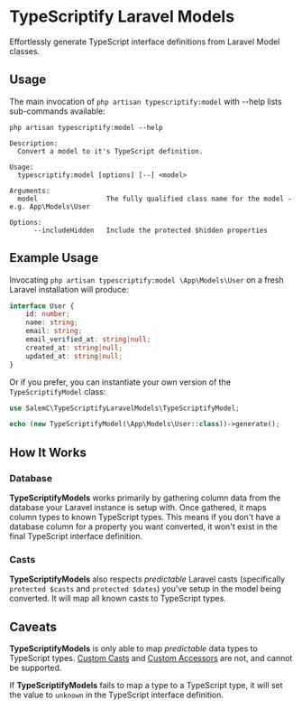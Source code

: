 # TypeScriptify Laravel Models

Effortlessly generate TypeScript interface definitions from Laravel Model classes.

## Usage

The main invocation of `php artisan typescriptify:model` with --help lists sub-commands available:

```
php artisan typescriptify:model --help

Description:
  Convert a model to it's TypeScript definition.

Usage:
  typescriptify:model [options] [--] <model>

Arguments:
  model                 The fully qualified class name for the model - e.g. App\Models\User

Options:
      --includeHidden   Include the protected $hidden properties
```

## Example Usage
Invocating `php artisan typescriptify:model \App\Models\User` on a fresh Laravel installation will produce:

```ts
interface User {
    id: number;
    name: string;
    email: string;
    email_verified_at: string|null;
    created_at: string|null;
    updated_at: string|null;
}
```

Or if you prefer, you can instantiate your own version of the `TypeScriptifyModel` class:

```php
use SalemC\TypeScriptifyLaravelModels\TypeScriptifyModel;

echo (new TypeScriptifyModel(\App\Models\User::class))->generate();
```

## How It Works

### Database

**TypeScriptifyModels** works primarily by gathering column data from the database your Laravel instance is setup with. Once gathered, it maps column types to known TypeScript types. This means if you don't have a database column for a property you want converted, it won't exist in the final TypeScript interface definition.

### Casts

**TypeScriptifyModels** also respects _predictable_ Laravel casts (specifically `protected $casts` and `protected $dates`) you've setup in the model being converted. It will map all known casts to TypeScript types.

## Caveats

**TypeScriptifyModels** is only able to map _predictable_ data types to TypeScript types. [Custom Casts](https://laravel.com/docs/9.x/eloquent-mutators#custom-Casts) and [Custom Accessors](https://laravel.com/docs/9.x/eloquent-mutators#accessors-and-mutators) are not, and cannot be supported.

If **TypeScriptifyModels** fails to map a type to a TypeScript type, it will set the value to `unknown` in the TypeScript interface definition.

